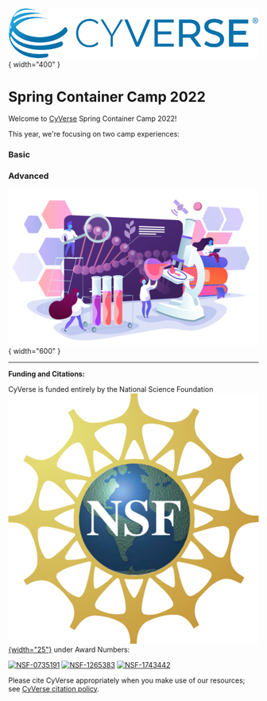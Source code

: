 ![!CyVerse Learning Center](assets/de/logos/cyverse_logo_2022.png "CyVerse Learning Center"){ width="400" }

# Spring Container Camp 2022

Welcome to [CyVerse](https://cyverse.org) Spring Container Camp 2022!

This year, we're focusing on two camp experiences:

### Basic



### Advanced

![people](assets/people_science.png){ width="600" }

-----------------------------------------------------------------------

**Funding and Citations:**

CyVerse is funded entirely by the National Science Foundation [![NSF](assets/nsf.png){width="25"}](https://nsf.gov) under Award Numbers:

[![NSF-0735191](https://img.shields.io/badge/NSF-0735191-blue.svg)](https://www.nsf.gov/awardsearch/showAward?AWD_ID=0735191)  [![NSF-1265383](https://img.shields.io/badge/NSF-1265383-blue.svg)](https://www.nsf.gov/awardsearch/showAward?AWD_ID=1265383)  [![NSF-1743442](https://img.shields.io/badge/NSF-1743442-blue.svg)](https://www.nsf.gov/awardsearch/showAward?AWD_ID=1743442)

Please cite CyVerse appropriately when you make use of our resources; see [CyVerse citation policy](https://cyverse.org/policies/cite-cyverse).

